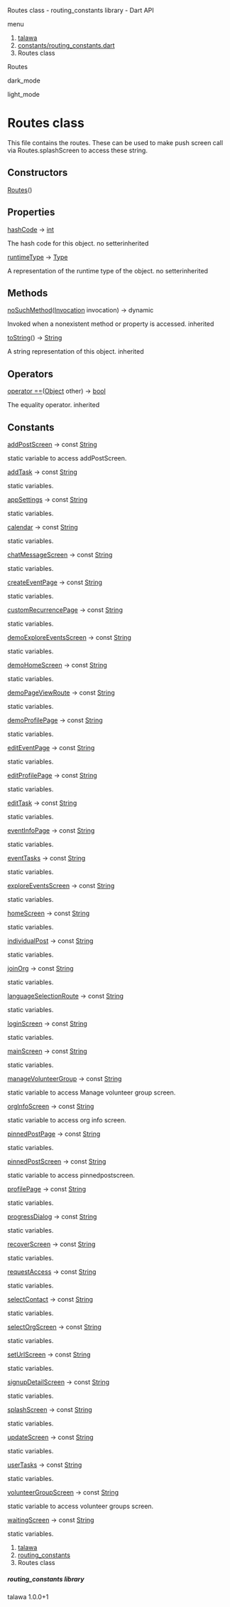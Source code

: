 




Routes class - routing\_constants library - Dart API







menu

1. [talawa](../index.html)
2. [constants/routing\_constants.dart](../file-___home_harshil_Desktop_open-source_palisadoes_talawa_lib_constants_routing_constants/)
3. Routes class

Routes


dark\_mode

light\_mode




# Routes class


This file contains the routes. These can be used to make push screen call via Routes.splashScreen to access these string.


## Constructors

[Routes](../file-___home_harshil_Desktop_open-source_palisadoes_talawa_lib_constants_routing_constants/Routes/Routes.html)()




## Properties

[hashCode](https://api.flutter.dev/flutter/dart-core/Object/hashCode.html)
→ [int](https://api.flutter.dev/flutter/dart-core/int-class.html)

The hash code for this object.
no setterinherited

[runtimeType](https://api.flutter.dev/flutter/dart-core/Object/runtimeType.html)
→ [Type](https://api.flutter.dev/flutter/dart-core/Type-class.html)

A representation of the runtime type of the object.
no setterinherited



## Methods

[noSuchMethod](https://api.flutter.dev/flutter/dart-core/Object/noSuchMethod.html)([Invocation](https://api.flutter.dev/flutter/dart-core/Invocation-class.html) invocation)
→ dynamic


Invoked when a nonexistent method or property is accessed.
inherited

[toString](https://api.flutter.dev/flutter/dart-core/Object/toString.html)()
→ [String](https://api.flutter.dev/flutter/dart-core/String-class.html)


A string representation of this object.
inherited



## Operators

[operator ==](https://api.flutter.dev/flutter/dart-core/Object/operator_equals.html)([Object](https://api.flutter.dev/flutter/dart-core/Object-class.html) other)
→ [bool](https://api.flutter.dev/flutter/dart-core/bool-class.html)


The equality operator.
inherited



## Constants

[addPostScreen](../file-___home_harshil_Desktop_open-source_palisadoes_talawa_lib_constants_routing_constants/Routes/addPostScreen-constant.html)
→ const [String](https://api.flutter.dev/flutter/dart-core/String-class.html)

static variable to access addPostScreen.

[addTask](../file-___home_harshil_Desktop_open-source_palisadoes_talawa_lib_constants_routing_constants/Routes/addTask-constant.html)
→ const [String](https://api.flutter.dev/flutter/dart-core/String-class.html)

static variables.

[appSettings](../file-___home_harshil_Desktop_open-source_palisadoes_talawa_lib_constants_routing_constants/Routes/appSettings-constant.html)
→ const [String](https://api.flutter.dev/flutter/dart-core/String-class.html)

static variables.

[calendar](../file-___home_harshil_Desktop_open-source_palisadoes_talawa_lib_constants_routing_constants/Routes/calendar-constant.html)
→ const [String](https://api.flutter.dev/flutter/dart-core/String-class.html)

static variables.

[chatMessageScreen](../file-___home_harshil_Desktop_open-source_palisadoes_talawa_lib_constants_routing_constants/Routes/chatMessageScreen-constant.html)
→ const [String](https://api.flutter.dev/flutter/dart-core/String-class.html)

static variables.

[createEventPage](../file-___home_harshil_Desktop_open-source_palisadoes_talawa_lib_constants_routing_constants/Routes/createEventPage-constant.html)
→ const [String](https://api.flutter.dev/flutter/dart-core/String-class.html)

static variables.

[customRecurrencePage](../file-___home_harshil_Desktop_open-source_palisadoes_talawa_lib_constants_routing_constants/Routes/customRecurrencePage-constant.html)
→ const [String](https://api.flutter.dev/flutter/dart-core/String-class.html)

static variables.

[demoExploreEventsScreen](../file-___home_harshil_Desktop_open-source_palisadoes_talawa_lib_constants_routing_constants/Routes/demoExploreEventsScreen-constant.html)
→ const [String](https://api.flutter.dev/flutter/dart-core/String-class.html)

static variables.

[demoHomeScreen](../file-___home_harshil_Desktop_open-source_palisadoes_talawa_lib_constants_routing_constants/Routes/demoHomeScreen-constant.html)
→ const [String](https://api.flutter.dev/flutter/dart-core/String-class.html)

static variables.

[demoPageViewRoute](../file-___home_harshil_Desktop_open-source_palisadoes_talawa_lib_constants_routing_constants/Routes/demoPageViewRoute-constant.html)
→ const [String](https://api.flutter.dev/flutter/dart-core/String-class.html)

static variables.

[demoProfilePage](../file-___home_harshil_Desktop_open-source_palisadoes_talawa_lib_constants_routing_constants/Routes/demoProfilePage-constant.html)
→ const [String](https://api.flutter.dev/flutter/dart-core/String-class.html)

static variables.

[editEventPage](../file-___home_harshil_Desktop_open-source_palisadoes_talawa_lib_constants_routing_constants/Routes/editEventPage-constant.html)
→ const [String](https://api.flutter.dev/flutter/dart-core/String-class.html)

static variables.

[editProfilePage](../file-___home_harshil_Desktop_open-source_palisadoes_talawa_lib_constants_routing_constants/Routes/editProfilePage-constant.html)
→ const [String](https://api.flutter.dev/flutter/dart-core/String-class.html)

static variables.

[editTask](../file-___home_harshil_Desktop_open-source_palisadoes_talawa_lib_constants_routing_constants/Routes/editTask-constant.html)
→ const [String](https://api.flutter.dev/flutter/dart-core/String-class.html)

static variables.

[eventInfoPage](../file-___home_harshil_Desktop_open-source_palisadoes_talawa_lib_constants_routing_constants/Routes/eventInfoPage-constant.html)
→ const [String](https://api.flutter.dev/flutter/dart-core/String-class.html)

static variables.

[eventTasks](../file-___home_harshil_Desktop_open-source_palisadoes_talawa_lib_constants_routing_constants/Routes/eventTasks-constant.html)
→ const [String](https://api.flutter.dev/flutter/dart-core/String-class.html)

static variables.

[exploreEventsScreen](../file-___home_harshil_Desktop_open-source_palisadoes_talawa_lib_constants_routing_constants/Routes/exploreEventsScreen-constant.html)
→ const [String](https://api.flutter.dev/flutter/dart-core/String-class.html)

static variables.

[homeScreen](../file-___home_harshil_Desktop_open-source_palisadoes_talawa_lib_constants_routing_constants/Routes/homeScreen-constant.html)
→ const [String](https://api.flutter.dev/flutter/dart-core/String-class.html)

static variables.

[individualPost](../file-___home_harshil_Desktop_open-source_palisadoes_talawa_lib_constants_routing_constants/Routes/individualPost-constant.html)
→ const [String](https://api.flutter.dev/flutter/dart-core/String-class.html)

static variables.

[joinOrg](../file-___home_harshil_Desktop_open-source_palisadoes_talawa_lib_constants_routing_constants/Routes/joinOrg-constant.html)
→ const [String](https://api.flutter.dev/flutter/dart-core/String-class.html)

static variables.

[languageSelectionRoute](../file-___home_harshil_Desktop_open-source_palisadoes_talawa_lib_constants_routing_constants/Routes/languageSelectionRoute-constant.html)
→ const [String](https://api.flutter.dev/flutter/dart-core/String-class.html)

static variables.

[loginScreen](../file-___home_harshil_Desktop_open-source_palisadoes_talawa_lib_constants_routing_constants/Routes/loginScreen-constant.html)
→ const [String](https://api.flutter.dev/flutter/dart-core/String-class.html)

static variables.

[mainScreen](../file-___home_harshil_Desktop_open-source_palisadoes_talawa_lib_constants_routing_constants/Routes/mainScreen-constant.html)
→ const [String](https://api.flutter.dev/flutter/dart-core/String-class.html)

static variables.

[manageVolunteerGroup](../file-___home_harshil_Desktop_open-source_palisadoes_talawa_lib_constants_routing_constants/Routes/manageVolunteerGroup-constant.html)
→ const [String](https://api.flutter.dev/flutter/dart-core/String-class.html)

static variable to access Manage volunteer group screen.

[orgInfoScreen](../file-___home_harshil_Desktop_open-source_palisadoes_talawa_lib_constants_routing_constants/Routes/orgInfoScreen-constant.html)
→ const [String](https://api.flutter.dev/flutter/dart-core/String-class.html)

static variable to access org info screen.

[pinnedPostPage](../file-___home_harshil_Desktop_open-source_palisadoes_talawa_lib_constants_routing_constants/Routes/pinnedPostPage-constant.html)
→ const [String](https://api.flutter.dev/flutter/dart-core/String-class.html)

static variables.

[pinnedPostScreen](../file-___home_harshil_Desktop_open-source_palisadoes_talawa_lib_constants_routing_constants/Routes/pinnedPostScreen-constant.html)
→ const [String](https://api.flutter.dev/flutter/dart-core/String-class.html)

static variable to access pinnedpostscreen.

[profilePage](../file-___home_harshil_Desktop_open-source_palisadoes_talawa_lib_constants_routing_constants/Routes/profilePage-constant.html)
→ const [String](https://api.flutter.dev/flutter/dart-core/String-class.html)

static variables.

[progressDialog](../file-___home_harshil_Desktop_open-source_palisadoes_talawa_lib_constants_routing_constants/Routes/progressDialog-constant.html)
→ const [String](https://api.flutter.dev/flutter/dart-core/String-class.html)

static variables.

[recoverScreen](../file-___home_harshil_Desktop_open-source_palisadoes_talawa_lib_constants_routing_constants/Routes/recoverScreen-constant.html)
→ const [String](https://api.flutter.dev/flutter/dart-core/String-class.html)

static variables.

[requestAccess](../file-___home_harshil_Desktop_open-source_palisadoes_talawa_lib_constants_routing_constants/Routes/requestAccess-constant.html)
→ const [String](https://api.flutter.dev/flutter/dart-core/String-class.html)

static variables.

[selectContact](../file-___home_harshil_Desktop_open-source_palisadoes_talawa_lib_constants_routing_constants/Routes/selectContact-constant.html)
→ const [String](https://api.flutter.dev/flutter/dart-core/String-class.html)

static variables.

[selectOrgScreen](../file-___home_harshil_Desktop_open-source_palisadoes_talawa_lib_constants_routing_constants/Routes/selectOrgScreen-constant.html)
→ const [String](https://api.flutter.dev/flutter/dart-core/String-class.html)

static variables.

[setUrlScreen](../file-___home_harshil_Desktop_open-source_palisadoes_talawa_lib_constants_routing_constants/Routes/setUrlScreen-constant.html)
→ const [String](https://api.flutter.dev/flutter/dart-core/String-class.html)

static variables.

[signupDetailScreen](../file-___home_harshil_Desktop_open-source_palisadoes_talawa_lib_constants_routing_constants/Routes/signupDetailScreen-constant.html)
→ const [String](https://api.flutter.dev/flutter/dart-core/String-class.html)

static variables.

[splashScreen](../file-___home_harshil_Desktop_open-source_palisadoes_talawa_lib_constants_routing_constants/Routes/splashScreen-constant.html)
→ const [String](https://api.flutter.dev/flutter/dart-core/String-class.html)

static variables.

[updateScreen](../file-___home_harshil_Desktop_open-source_palisadoes_talawa_lib_constants_routing_constants/Routes/updateScreen-constant.html)
→ const [String](https://api.flutter.dev/flutter/dart-core/String-class.html)

static variables.

[userTasks](../file-___home_harshil_Desktop_open-source_palisadoes_talawa_lib_constants_routing_constants/Routes/userTasks-constant.html)
→ const [String](https://api.flutter.dev/flutter/dart-core/String-class.html)

static variables.

[volunteerGroupScreen](../file-___home_harshil_Desktop_open-source_palisadoes_talawa_lib_constants_routing_constants/Routes/volunteerGroupScreen-constant.html)
→ const [String](https://api.flutter.dev/flutter/dart-core/String-class.html)

static variable to access volunteer groups screen.

[waitingScreen](../file-___home_harshil_Desktop_open-source_palisadoes_talawa_lib_constants_routing_constants/Routes/waitingScreen-constant.html)
→ const [String](https://api.flutter.dev/flutter/dart-core/String-class.html)

static variables.



 


1. [talawa](../index.html)
2. [routing\_constants](../file-___home_harshil_Desktop_open-source_palisadoes_talawa_lib_constants_routing_constants/)
3. Routes class

##### routing\_constants library





talawa
1.0.0+1







